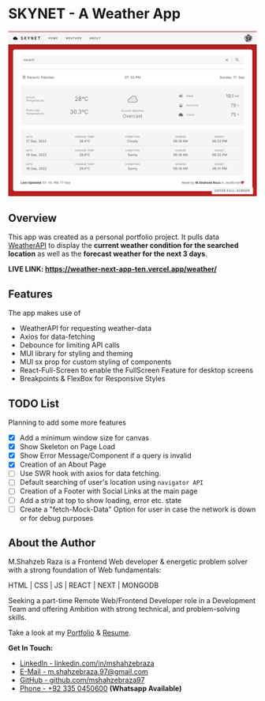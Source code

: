 # SKYNET - A Weather App

<a href="https://github.com/mshahzebraza97/weather_next_app/">
  <p align="center">
    <img
    style="	object-fit: cover;" 
     width="600"
     height="auto" 
     src="/public/images/app_screenshot.png"
     >
  </p>
</a>

## Overview

This app was created as a personal portfolio project. It pulls data [WeatherAPI](http://api.weatherapi.com/v1) to display the **current weather condition for the searched location** as well as the **forecast weather for the next 3 days**.

**LIVE LINK: https://weather-next-app-ten.vercel.app/weather/**

## Features

The app makes use of

- WeatherAPI for requesting weather-data
- Axios for data-fetching
- Debounce for limiting API calls
- MUI library for styling and theming
- MUI sx prop for custom styling of components
- React-Full-Screen to enable the FullScreen Feature for desktop screens
- Breakpoints & FlexBox for Responsive Styles

## TODO List

Planning to add some more features

- [x] Add a minimum window size for canvas
- [x] Show Skeleton on Page Load
- [x] Show Error Message/Component if a query is invalid
- [x] Creation of an About Page
- [ ] Use SWR hook with axios for data fetching.
- [ ] Default searching of user's location using `navigator API`
- [ ] Creation of a Footer with Social Links at the main page
- [ ] Add a strip at top to show loading, error etc. state
- [ ] Create a "fetch-Mock-Data" Option for user in case the network is down or for debug purposes

## About the Author

M.Shahzeb Raza is a Frontend Web developer & energetic problem solver with a strong foundation of Web fundamentals:

HTML | CSS | JS | REACT | NEXT | MONGODB

Seeking a part-time Remote Web/Frontend Developer role in a Development Team and offering Ambition with strong technical, and problem-solving skills.

Take a look at my [Portfolio](https://www.mshahzebraza.com) & [Resume](https://drive.google.com/file/d/10Dz-TYS0YyM4cbayE52jJWsZTAkKZcb4/view?usp=sharing).

**Get In Touch:**

- [LinkedIn - linkedin.com/in/mshahzebraza](https://www.linkedin.com/in/mshahzebraza)
- [E-Mail - m.shahzebraza.97@gmail.com](mailto:m.shahzebraza.97@gmail.com)
- [GitHub - github.com/mshahzebraza97](https://www.github.com/mshahzebraza97)
- [Phone - +92 335 0450600](tel:+923350450600) **(Whatsapp Available)**
